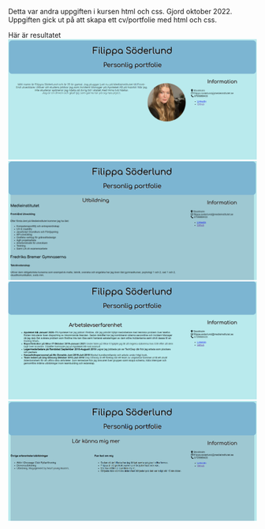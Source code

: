 Detta var andra uppgiften i kursen html och css. Gjord oktober 2022.
Uppgiften gick ut på att skapa ett cv/portfolie med html och css.

Här är resultatet
![Screenshot](/style/foto/cv1.png)
![Screenshot](/style/foto/cv2.png)
![Screenshot](/style/foto/cv3.png)
![Screenshot](/style/foto/cv4.png)
